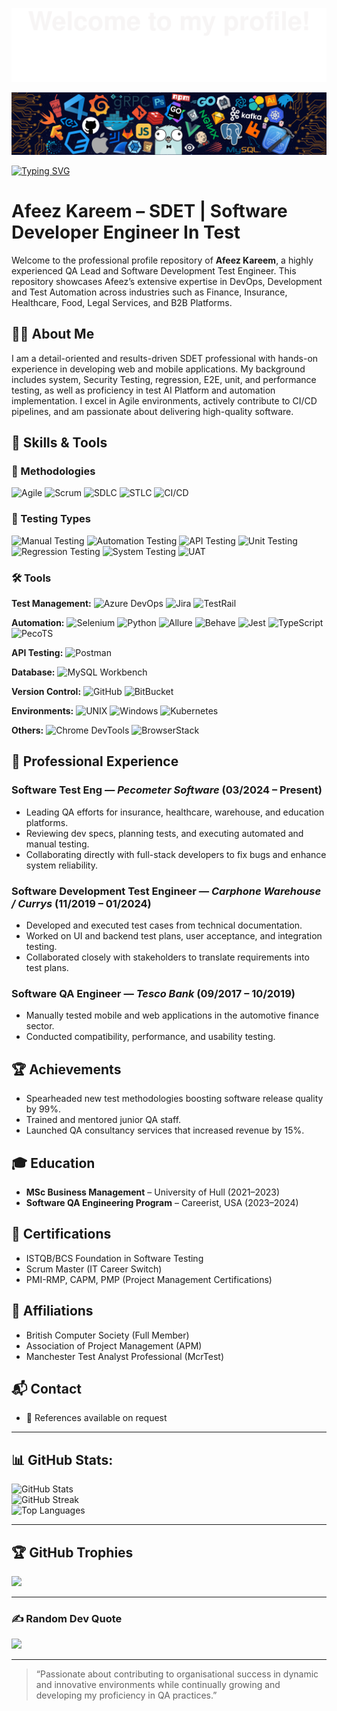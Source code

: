 ![](assets/Bottom_up.svg)

![](assets/header_.png)

[![Typing SVG](https://readme-typing-svg.herokuapp.com?color=%2336BCF7&center=true&vCenter=true&width=800&lines=Hi+there+👋,+I+am+Afeez+Kareem;QA+Lead+%7C+Software+Test+Engineer;ISTQB+%7C+SCRUM+Master+%7C+PMP+Certified;Experienced+in+Manual+%26+Automation+Testing;Expert+in+API,+UI,+and+Database+Testing;Always+ensuring+quality+and+collaboration+✅)](https://git.io/typing-svg)


# Afeez Kareem – SDET | Software Developer Engineer In Test

Welcome to the professional profile repository of **Afeez Kareem**, a highly experienced QA Lead and Software Development Test Engineer. This repository showcases Afeez’s extensive expertise in DevOps, Development and Test Automation across industries such as Finance, Insurance, Healthcare, Food, Legal Services, and B2B Platforms.

## 👨‍💻 About Me

I am a detail-oriented and results-driven SDET professional with hands-on experience in developing web and mobile applications. My background includes system, Security Testing, regression, E2E, unit, and performance testing, as well as proficiency in test AI Platform and automation implementation. I excel in Agile environments, actively contribute to CI/CD pipelines, and am passionate about delivering high-quality software.

## 🔧 Skills & Tools

### 📌 Methodologies
![Agile](https://img.shields.io/badge/Agile-FFD43B?style=for-the-badge&logo=agile&logoColor=black)
![Scrum](https://img.shields.io/badge/Scrum-0052CC?style=for-the-badge&logo=scrumalliance&logoColor=white)
![SDLC](https://img.shields.io/badge/SDLC-4CAF50?style=for-the-badge)
![STLC](https://img.shields.io/badge/STLC-9C27B0?style=for-the-badge)
![CI/CD](https://img.shields.io/badge/CI%2FCD-FF6F00?style=for-the-badge&logo=githubactions&logoColor=white)

### 🧪 Testing Types
![Manual Testing](https://img.shields.io/badge/Manual_Testing-007ACC?style=for-the-badge)
![Automation Testing](https://img.shields.io/badge/Automation_Testing-2196F3?style=for-the-badge)
![API Testing](https://img.shields.io/badge/API_Testing-FF5722?style=for-the-badge&logo=postman)
![Unit Testing](https://img.shields.io/badge/Unit_Testing-673AB7?style=for-the-badge)
![Regression Testing](https://img.shields.io/badge/Regression_Testing-009688?style=for-the-badge)
![System Testing](https://img.shields.io/badge/System_Testing-3F51B5?style=for-the-badge)
![UAT](https://img.shields.io/badge/UAT-FFC107?style=for-the-badge)

### 🛠️ Tools
**Test Management:**
![Azure DevOps](https://img.shields.io/badge/Azure_DevOps-0078D7?style=for-the-badge&logo=azuredevops&logoColor=white)
![Jira](https://img.shields.io/badge/Jira-0052CC?style=for-the-badge&logo=jira&logoColor=white)
![TestRail](https://img.shields.io/badge/TestRail-000000?style=for-the-badge)

**Automation:**
![Selenium](https://img.shields.io/badge/Selenium-43B02A?style=for-the-badge&logo=selenium&logoColor=white)
![Python](https://img.shields.io/badge/Python-3776AB?style=for-the-badge&logo=python&logoColor=white)
![Allure](https://img.shields.io/badge/Allure-EE5A24?style=for-the-badge)
![Behave](https://img.shields.io/badge/Behave-1C1C1C?style=for-the-badge)
![Jest](https://img.shields.io/badge/Jest-C21325?style=for-the-badge&logo=jest)
![TypeScript](https://img.shields.io/badge/TypeScript-3178C6?style=for-the-badge&logo=typescript&logoColor=white)
![PecoTS](https://img.shields.io/badge/PecoTS-5A4FCF?style=for-the-badge)

**API Testing:**
![Postman](https://img.shields.io/badge/Postman-FF6C37?style=for-the-badge&logo=postman&logoColor=white)

**Database:**
![MySQL Workbench](https://img.shields.io/badge/MySQL_Workbench-4479A1?style=for-the-badge&logo=mysql&logoColor=white)

**Version Control:**
![GitHub](https://img.shields.io/badge/GitHub-181717?style=for-the-badge&logo=github)
![BitBucket](https://img.shields.io/badge/BitBucket-0052CC?style=for-the-badge&logo=bitbucket&logoColor=white)

**Environments:**
![UNIX](https://img.shields.io/badge/UNIX-222222?style=for-the-badge&logo=unix)
![Windows](https://img.shields.io/badge/Windows-0078D6?style=for-the-badge&logo=windows&logoColor=white)
![Kubernetes](https://img.shields.io/badge/Kubernetes-326CE5?style=for-the-badge&logo=kubernetes&logoColor=white)

**Others:**
![Chrome DevTools](https://img.shields.io/badge/Chrome_DevTools-4285F4?style=for-the-badge&logo=googlechrome&logoColor=white)
![BrowserStack](https://img.shields.io/badge/BrowserStack-FF9900?style=for-the-badge&logo=browserstack&logoColor=white)

## 🧪 Professional Experience

### Software Test Eng — *Pecometer Software* (03/2024 – Present)
- Leading QA efforts for insurance, healthcare, warehouse, and education platforms.
- Reviewing dev specs, planning tests, and executing automated and manual testing.
- Collaborating directly with full-stack developers to fix bugs and enhance system reliability.

### Software Development Test Engineer — *Carphone Warehouse / Currys* (11/2019 – 01/2024)
- Developed and executed test cases from technical documentation.
- Worked on UI and backend test plans, user acceptance, and integration testing.
- Collaborated closely with stakeholders to translate requirements into test plans.

### Software QA Engineer — *Tesco Bank* (09/2017 – 10/2019)
- Manually tested mobile and web applications in the automotive finance sector.
- Conducted compatibility, performance, and usability testing.

## 🏆 Achievements
- Spearheaded new test methodologies boosting software release quality by 99%.
- Trained and mentored junior QA staff.
- Launched QA consultancy services that increased revenue by 15%.

## 🎓 Education

- **MSc Business Management** – University of Hull (2021–2023)
- **Software QA Engineering Program** – Careerist, USA (2023–2024)

## 📜 Certifications
- ISTQB/BCS Foundation in Software Testing
- Scrum Master (IT Career Switch)
- PMI-RMP, CAPM, PMP (Project Management Certifications)

## 🤝 Affiliations
- British Computer Society (Full Member)
- Association of Project Management (APM)
- Manchester Test Analyst Professional (McrTest)

## 📬 Contact
- 💼 References available on request

---


## 📊 GitHub Stats:

![GitHub Stats](https://github-readme-stats.vercel.app/api?username=Karim-onward&theme=dracula&show_icons=true&hide_border=false&count_private=true)<br/>
![GitHub Streak](https://streak-stats.demolab.com?user=Karim-onward&theme=dracula&hide_border=false)<br/>
![Top Languages](https://github-readme-stats.vercel.app/api/top-langs/?username=Karim-onward&theme=dracula&show_icons=true&hide_border=false&layout=compact)

---

## 🏆 GitHub Trophies

![](https://github-profile-trophy.vercel.app/?username=Karim-onward&theme=dracula&no-frame=false&no-bg=false&margin-w=4)

---

### ✍️ Random Dev Quote

![](https://quotes-github-readme.vercel.app/api?type=horizontal&theme=tokyonight)

---

> “Passionate about contributing to organisational success in dynamic and innovative environments while continually growing and developing my proficiency in QA practices.”
